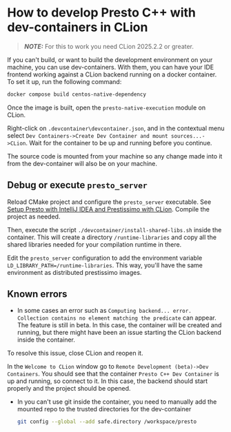 # How to develop Presto C++ with dev-containers in CLion

> **_NOTE:_**  For this to work you need CLion 2025.2.2 or greater.

If you can't build, or want to build the development environment on your machine, you can use dev-containers. With them, you can have your IDE frontend working against a CLion backend running on a docker container. To set it up, run the following command:

```sh
docker compose build centos-native-dependency
```
Once the image is built, open the `presto-native-execution` module on CLion.

Right-click on `.devcontainer\devcontainer.json`, and in the contextual menu select `Dev Containers->Create Dev Container and mount sources...->CLion`. Wait for the container to be up and running before you continue.

The source code is mounted from your machine so any change made into it from the dev-container will also be on your machine.

## Debug or execute `presto_server`

Reload CMake project and configure the `presto_server` executable. See [Setup Presto with IntelliJ IDEA and Prestissimo with CLion](https://github.com/prestodb/presto/tree/master/presto-native-execution#setup-presto-with-intellij-idea-and-prestissimo-with-clion). Compile the project as needed.

Then, execute the script `./devcontainer/install-shared-libs.sh` inside the container. This will create a directory `/runtime-libraries` and copy all the shared libraries needed for your compilation runtime in there.

Edit the `presto_server` configuration to add the environment variable `LD_LIBRARY_PATH=/runtime-libraries`. This way, you'll have the same environment as distributed prestissimo images.

## Known errors
 - In some cases an error such as `Computing backend... error. Collection contains no element matching the predicate` can appear. The feature is still in beta. In this case, the container will be created and running, but there might have been an issue starting the CLion backend inside the container.

To resolve this issue, close CLion and reopen it.

In the `Welcome to CLion` window go to `Remote Development (beta)->Dev Containers`. You should see that the container `Presto C++ Dev Container` is up and running, so connect to it. In this case, the backend should start properly and the project should be opened.

 - In you can't use git inside the container, you need to manually add the mounted repo to the trusted directories for the dev-container
    ```sh
    git config --global --add safe.directory /workspace/presto
    ```
